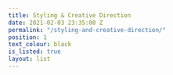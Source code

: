 ```yaml
---
title: Styling & Creative Direction
date: 2021-02-03 23:35:00 Z
permalink: "/styling-and-creative-direction/"
position: 1
text_colour: black
is_listed: true
layout: list
---
```


